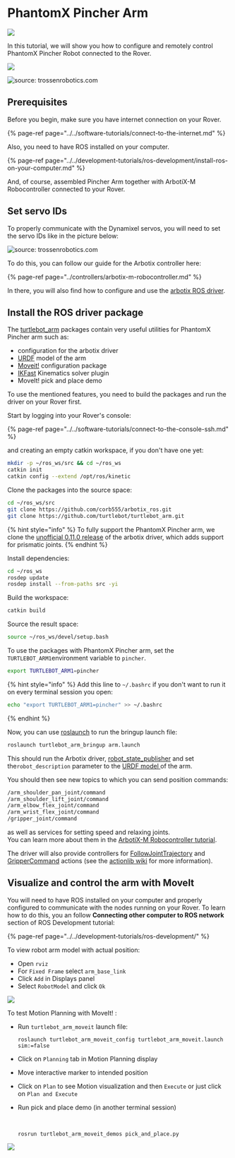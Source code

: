 # PhantomX Pincher Arm



![](../../.gitbook/assets/blank-diagram-2.jpeg)

In this tutorial, we will show you how to configure and remotely control PhantomX Pincher Robot connected to the Rover.

![](../../.gitbook/assets/71099672_434779074055562_670313626036338688_n%20%281%29.jpg)



![source: trossenrobotics.com](../../.gitbook/assets/image%20%2817%29.png)

## Prerequisites

Before you begin, make sure you have internet connection on your Rover.

{% page-ref page="../../software-tutorials/connect-to-the-internet.md" %}

Also, you need to have ROS installed on your computer.

{% page-ref page="../../development-tutorials/ros-development/install-ros-on-your-computer.md" %}

And, of course, assembled Pincher Arm together with ArbotiX-M Robocontroller connected to your Rover. 

## Set servo IDs

To properly communicate with the Dynamixel servos, you will need to set the servo IDs like in the picture below:

![source: trossenrobotics.com](../../.gitbook/assets/image%20%282%29.png)

To do this, you can follow our guide for the Arbotix controller here:

{% page-ref page="../controllers/arbotix-m-robocontroller.md" %}

In there, you will also find how to configure and use the [arbotix ROS driver](http://wiki.ros.org/arbotix).

## Install the ROS driver package

The [turtlebot\_arm](http://wiki.ros.org/turtlebot_arm) packages contain very useful utilities for PhantomX Pincher arm such as:

* configuration for the arbotix driver
* [URDF](http://wiki.ros.org/urdf) model of the arm
* [Moveit!](https://moveit.ros.org) configuration package
* [IKFast](http://docs.ros.org/kinetic/api/moveit_tutorials/html/doc/ikfast/ikfast_tutorial.html) Kinematics solver plugin
* MoveIt! pick and place demo

To use the mentioned features, you need to build the packages and run the driver on your Rover first.

Start by logging into your Rover's console:

{% page-ref page="../../software-tutorials/connect-to-the-console-ssh.md" %}

and creating an empty catkin workspace, if you don't have one yet:

```bash
mkdir -p ~/ros_ws/src && cd ~/ros_ws
catkin init
catkin config --extend /opt/ros/kinetic
```

Clone the packages into the source space:

```bash
cd ~/ros_ws/src
git clone https://github.com/corb555/arbotix_ros.git
git clone https://github.com/turtlebot/turtlebot_arm.git
```

{% hint style="info" %}
To fully support the PhantomX Pincher arm, we clone the [unofficial 0.11.0 release](https://github.com/corb555/arbotix_ros) of the arbotix driver, which adds support for prismatic joints.
{% endhint %}

Install dependencies:

```bash
cd ~/ros_ws
rosdep update
rosdep install --from-paths src -yi
```

Build the workspace:

```bash
catkin build
```

Source the result space:

```bash
source ~/ros_ws/devel/setup.bash
```

To use the packages with PhantomX Pincher arm, set the `TURTLEBOT_ARM1`environment variable to `pincher`.

```bash
export TURTLEBOT_ARM1=pincher
```

{% hint style="info" %}
Add this line to `~/.bashrc` if you don't want to run it on every terminal session you open:

```bash
echo "export TURTLEBOT_ARM1=pincher" >> ~/.bashrc
```
{% endhint %}

Now, you can use [roslaunch](http://wiki.ros.org/roslaunch) to run the bringup launch file:

```bash
roslaunch turtlebot_arm_bringup arm.launch
```

This should run the Arbotix driver, [robot\_state\_publisher](http://wiki.ros.org/robot_state_publisher) and set the`robot_description` parameter to the [URDF model ](https://industrial-training-master.readthedocs.io/en/melodic/_source/session3/Intro-to-URDF.html)of the arm.

You should then see new topics to which you can send position commands:

```bash
/arm_shoulder_pan_joint/command
/arm_shoulder_lift_joint/command
/arm_elbow_flex_joint/command
/arm_wrist_flex_joint/command
/gripper_joint/command
```

as well as services for setting speed and relaxing joints.  
You can learn more about them in the [ArbotiX-M Robocontroller tutorial](https://docs.leorover.tech/addons-manuals/arbotix-m-robocontroller).

The driver will also provide controllers for [FollowJointTrajectory](http://docs.ros.org/api/control_msgs/html/action/FollowJointTrajectory.html) and [GripperCommand](http://docs.ros.org/melodic/api/control_msgs/html/action/GripperCommand.html) actions \(see the [actionlib wiki](http://wiki.ros.org/actionlib) for more information\).

## Visualize and control the arm with MoveIt

You will need to have ROS installed on your computer and properly configured to communicate with the nodes running on your Rover. To learn how to do this, you an follow **Connecting other computer to ROS network** section of ROS Development tutorial:

{% page-ref page="../../development-tutorials/ros-development/" %}

To view robot arm model with actual position:

* Open `rviz`
* For `Fixed Frame` select `arm_base_link`
* Click `Add` in Displays panel
* Select `RobotModel` and click `Ok`

![](https://blobscdn.gitbook.com/v0/b/gitbook-28427.appspot.com/o/assets%2F-Lf4v_-a_RwXihZ7ha2W%2F-LgDttR7GgctqvFzocxH%2F-LgDvjkVlD_NFk9J_htk%2Fimage.png?alt=media&token=b53e1368-84b1-4303-8142-ebc58fe47108)

To test Motion Planning with MoveIt! :

* Run `turtlebot_arm_moveit` launch file:

  ```text
  roslaunch turtlebot_arm_moveit_config turtlebot_arm_moveit.launch sim:=false
  ```

* Click on `Planning` tab in Motion Planning display
* Move interactive marker to intended position
* Click on `Plan` to see Motion visualization and then `Execute` or just click on `Plan and Execute`
* Run pick and place demo \(in another terminal session\)

  ​

  ```text
  rosrun turtlebot_arm_moveit_demos pick_and_place.py
  ```

![](https://blobscdn.gitbook.com/v0/b/gitbook-28427.appspot.com/o/assets%2F-Lf4v_-a_RwXihZ7ha2W%2F-LgDttR7GgctqvFzocxH%2F-LgDvqXKtwW2afxBnYUG%2Fimage.png?alt=media&token=cd32a873-4c06-4595-8a6a-822b6b578efc)


